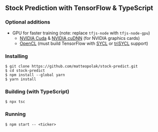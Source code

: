 ## Stock Prediction with TensorFlow & TypeScript

### Optional additions
* GPU for faster training (note: replace `tfjs-node` with `tfjs-node-gpu`)
	* [NVIDIA Cuda](https://developer.nvidia.com/cuda-downloads) & [NVIDIA cuDNN](https://developer.nvidia.com/cudnn) (for NVIDIA graphics cards)
	* [OpenCL](https://www.khronos.org/opencl/) (must build TensorFlow with [SYCL](https://www.khronos.org/sycl/) or [triSYCL](https://github.com/triSYCL/triSYCL) support)

### Installing
```shell
$ git clone https://github.com/matteopolak/stock-predict.git
$ cd stock-predict
$ npm install --global yarn
$ yarn install
```

### Building (with TypeScript)
```shell
$ npx tsc
```

### Running
```shell
$ npm start -- <ticker>
```